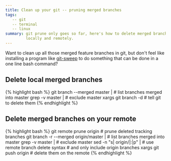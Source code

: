 ```yaml
---
title: Clean up your git -- pruning merged branches
tags:
   -- git
   -- terminal
   -- linux
summary: git prune only goes so far, here's how to delete merged branches
         locally and remotely.
---
```


Want to clean up all those merged feature branches in git, but don't feel like
installing a program like [git-sweep](http://lab.arc90.com/2012/04/03/git-sweep)
to do something that can be done in a one line bash command?

Delete local merged branches
----------------------------
{% highlight bash %}
git branch --merged master |  # list branches merged into master
   grep -v master |           # exclude master 
   xargs git branch -d        # tell git to delete them
{% endhighlight %}

Delete merged branches on your remote
------------------------------
{% highlight bash %}
git remote prune origin                # prune deleted tracking branches
git branch -r --merged origin/master | # list branches merged into master
   grep -v master |                    # exclude master
   sed -n "s| origin/|:|p" |           # use remote branch delete syntax
                                       # and only include origin branches
   xargs git push origin               # delete them on the remote
{% endhighlight %}


